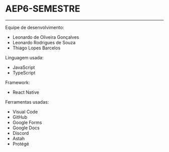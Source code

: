 # AEP6-SEMESTRE
--------------------------------------------------
Equipe de desenvolvimento:
- Leonardo de Oliveira Gonçalves
- Leonardo Rodrigues de Souza
- Thiago Lopes Barcelos 

Linguagem usada:
- JavaScript
- TypeScript

Framework:
- React Native

Ferramentas usadas:
- Visual Code
- GitHub
- Google Forms
- Google Docs
- Discord
- Astah
- Protégé

